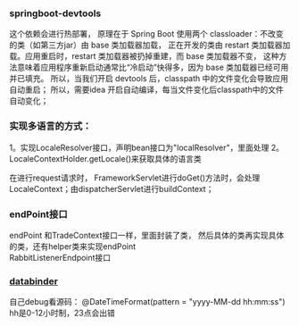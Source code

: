 ### springboot-devtools 
这个依赖会进行热部署，
原理在于 Spring Boot 使用两个 classloader：不改变的类（如第三方jar）由 base 类加载器加载，
正在开发的类由 restart 类加载器加载。应用重启时，restart 类加载器被扔掉重建，而 base 类加载器不变，
这种方法意味着应用程序重新启动通常比“冷启动”快得多，因为 base 类加载器已经可用并已填充。
所以，当我们开启 devtools 后，classpath 中的文件变化会导致应用自动重启； 
所以，需要idea 开启自动编译，每当文件变化后classpath中的文件自动变化；

### 实现多语言的方式：
1。实现LocaleResolver接口，声明bean接口为"localResolver"，里面处理
2。LocaleContextHolder.getLocale()来获取具体的语言类

在进行request请求时， FrameworkServlet进行doGet()方法时，会处理LocaleContext；由dispatcherServlet进行buildContext；

### endPoint接口
endPoint 和TradeContext接口一样，里面封装了类， 然后具体的类再实现具体的类，还有helper类来实现endPoint        
RabbitListenerEndpoint接口


### [databinder](https://blog.csdn.net/f641385712/article/details/96450469)
自己debug看源码： @DateTimeFormat(pattern = "yyyy-MM-dd hh:mm:ss")  hh是0-12小时制，23点会出错